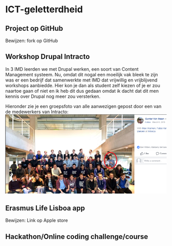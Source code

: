 # ICT-geletterdheid
## Project op GitHub
Bewijzen: fork op GitHub

## Workshop Drupal Intracto
In 3 IMD leerden we met Drupal werken, een soort van Content Management systeem. Nu, omdat dit nogal een moeilijk vak bleek te zijn was er een bedrijf dat samenwerkte met IMD dat vrijwillig en vrijblijvend workshops aanbiedde. Hier kon je dan als student zelf kiezen of je er zou naartoe gaan of niet en ik heb dit dus gedaan omdat ik dacht dat dit men kennis over Drupal nog meer zou versterken.

Hieronder zie je een groepsfoto van alle aanwezigen gepost door een van de medewerkers van Intracto:
![Drupal workshop group picture](/images/drupal_workshop_group_picture.png)

## Erasmus Life Lisboa app
Bewijzen: Link op Apple store

## Hackathon/Online coding challenge/course
